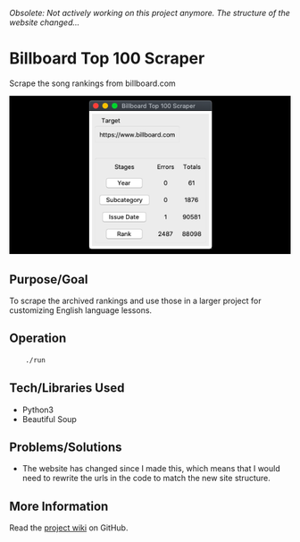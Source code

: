 _Obsolete: Not actively working on this project anymore. The structure of the website changed..._


# Billboard Top 100 Scraper
Scrape the song rankings from billboard.com

![Billboard Top 100 Scraper](screenshot.png)

## Purpose/Goal
To scrape the archived rankings and use those in a larger project for customizing English language lessons.

## Operation
```bash
    ./run
```

## Tech/Libraries Used
* Python3
* Beautiful Soup

## Problems/Solutions
* The website has changed since I made this, which means that I would need to rewrite the urls in the code to match the new site structure.

## More Information
Read the [project wiki](https://github.com/wmcooper2/billboardtop100/wiki) on GitHub.
